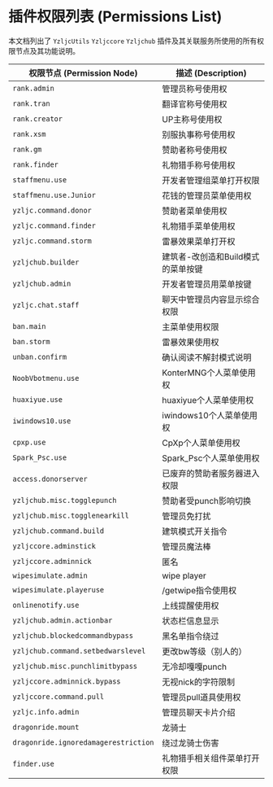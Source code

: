 # 插件权限列表 (Permissions List)

本文档列出了 `YzljcUtils` `Yzljccore` `Yzljchub` 插件及其关联服务所使用的所有权限节点及其功能说明。

| 权限节点 (Permission Node)          | 描述 (Description)                               |
| ----------------------------------- | ------------------------------------------------ |
| `rank.admin`                        | 管理员称号使用权                                 |
| `rank.tran`                         | 翻译官称号使用权                                 |
| `rank.creator`                      | UP主称号使用权                                   |
| `rank.xsm`                          | 别服执事称号使用权                               |
| `rank.gm`                           | 赞助者称号使用权                                 |
| `rank.finder`                       | 礼物猎手称号使用权                               |
| `staffmenu.use`                     | 开发者管理组菜单打开权限                         |
| `staffmenu.use.Junior`              | 花钱的管理员菜单使用权                           |
| `yzljc.command.donor`               | 赞助者菜单使用权                                 |
| `yzljc.command.finder`              | 礼物猎手菜单使用权                               |
| `yzljc.command.storm`               | 雷暴效果菜单打开权                               |
| `yzljchub.builder`                  | 建筑者-改创造和Build模式的菜单按键               |
| `yzljchub.admin`                    | 开发者管理员用菜单按键                           |
| `yzljc.chat.staff`                  | 聊天中管理员内容显示综合权限                     |
| `ban.main`                          | 主菜单使用权限                                   |
| `ban.storm`                         | 雷暴效果使用权                                   |
| `unban.confirm`                     | 确认阅读不解封模式说明                           |
| `NoobVbotmenu.use`                  | KonterMNG个人菜单使用权                          |
| `huaxiyue.use`                      | huaxiyue个人菜单使用权                           |
| `iwindows10.use`                    | iwindows10个人菜单使用权                         |
| `cpxp.use`                          | CpXp个人菜单使用权                               |
| `Spark_Psc.use`                     | Spark_Psc个人菜单使用权                          |
| `access.donorserver`                | 已废弃的赞助者服务器进入权限                     |
| `yzljchub.misc.togglepunch`         | 赞助者受punch影响切换                            |
| `yzljchub.misc.togglenearkill`      | 管理员免打扰                                     |
| `yzljchub.command.build`            | 建筑模式开关指令                                 |
| `yzljccore.adminstick`              | 管理员魔法棒                                     |
| `yzljccore.adminnick`               | 匿名                                             |
| `wipesimulate.admin`                | wipe player                                      |
| `wipesimulate.playeruse`            | /getwipe指令使用权                               |
| `onlinenotify.use`                  | 上线提醒使用权                                   |
| `yzljchub.admin.actionbar`          | 状态栏信息显示                                   |
| `yzljchub.blockedcommandbypass`     | 黑名单指令绕过                                   |
| `yzljchub.command.setbedwarslevel`  | 更改bw等级（别人的）                             |
| `yzljchub.misc.punchlimitbypass`    | 无冷却嘎嘎punch                                  |
| `yzljccore.adminnick.bypass`        | 无视nick的字符限制                               |
| `yzljccore.command.pull`            | 管理员pull道具使用权                             |
| `yzljc.info.admin`                  | 管理员聊天卡片介绍                               |
| `dragonride.mount`                  | 龙骑士                                           |
| `dragonride.ignoredamagerestriction`| 绕过龙骑士伤害                                   |
| `finder.use`                        | 礼物猎手相关组件菜单打开权限                     |
